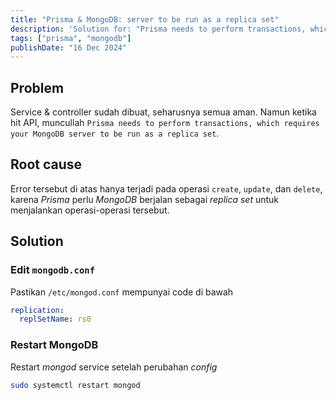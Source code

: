 ```yaml
---
title: "Prisma & MongoDB: server to be run as a replica set"
description: 'Solution for: "Prisma needs to perform transactions, which requires your MongoDB server to be run as a replica set"'
tags: ["prisma", "mongodb"]
publishDate: "16 Dec 2024"
---
```


## Problem

Service & controller sudah dibuat, seharusnya semua aman.
Namun ketika hit API, muncullah `Prisma needs to perform transactions, which requires your MongoDB server to be run as a replica set`.

## Root cause

Error tersebut di atas hanya terjadi pada operasi `create`, `update`, dan `delete`,
karena _Prisma_ perlu _MongoDB_ berjalan sebagai _replica set_ untuk menjalankan operasi-operasi tersebut.

## Solution

### Edit `mongodb.conf`

Pastikan `/etc/mongod.conf` mempunyai code di bawah

```yaml
replication:
  replSetName: rs0
```

### Restart MongoDB

Restart _mongod_ service setelah perubahan _config_

```bash
sudo systemctl restart mongod
```
